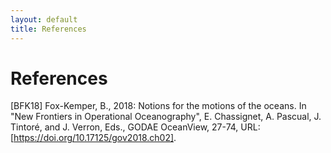 ```yaml
---
layout: default
title: References
---
```


# References

[BFK18]
Fox-Kemper, B., 2018: Notions for the motions of the oceans. In "New Frontiers in Operational Oceanography", E.
Chassignet, A. Pascual, J. Tintoré, and J. Verron, Eds., GODAE OceanView, 27-74, URL: [https://doi.org/10.17125/gov2018.ch02].
